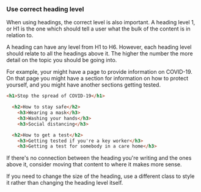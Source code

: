 ### Use correct heading level
When using headings, the correct level is also important. A heading level 1, or H1 is the one which should tell a user what the bulk of the content is in relation to.

A heading can have any level from H1 to H6. However, each heading level should relate to all the headings above it. The higher the number the more detail on the topic you should be going into.

For example, your might have a page to provide information on COVID-19. On that page you might have a section for information on how to protect yourself, and you might have another sections getting tested.

```html
<h1>Stop the spread of COVID-19</h1>

  <h2>How to stay safe</h2>  
    <h3>Wearing a mask</h3>
    <h3>Washing your hands</h3>
    <h3>Social distancing</h3>

  <h2>How to get a test</h2>
    <h3>Getting tested if you're a key worker</h3>
    <h3>Getting a test for somebody in a care home</h3>
```

If there's no connection between the heading you're writing and the ones above it, consider moving that content to where it makes more sense.

If you need to change the size of the heading, use a different class to style it rather than changing the heading level itself.

